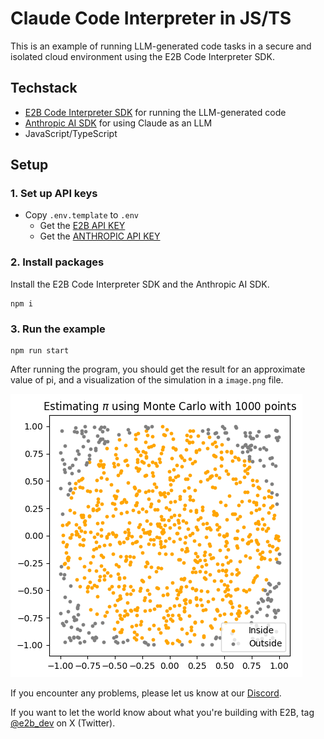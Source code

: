 # Claude Code Interpreter in JS/TS
This is an example of running LLM-generated code tasks in a secure and isolated cloud environment using the E2B Code Interpreter SDK.

## Techstack
- [E2B Code Interpreter SDK](https://github.com/e2b-dev/code-interpreter) for running the LLM-generated code
- [Anthropic AI SDK](https://www.npmjs.com/package/@anthropic-ai/sdk) for using Claude as an LLM
- JavaScript/TypeScript

## Setup

### 1. Set up API keys
- Copy `.env.template`   to `.env`
  - Get the [E2B API KEY](https://e2b.dev/docs/getting-started/api-key)
  - Get the [ANTHROPIC API KEY](https://console.anthropic.com/settings/keys)

### 2. Install packages

Install the E2B Code Interpreter SDK and the Anthropic AI SDK.

```
npm i
```

### 3. Run the example

```
npm run start
```


After running the program, you should get the result for an approximate value of pi, and a visualization of the simulation in a `image.png` file.

![Example of the output](example.png)

If you encounter any problems, please let us know at our [Discord](https://discord.com/invite/U7KEcGErtQ).

If you want to let the world know about what you're building with E2B, tag [@e2b_dev](https://twitter.com/e2b_dev) on X (Twitter).